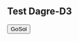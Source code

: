 ## Test Dagre-D3

<link rel="stylesheet" type="text/css" href="../leo/gosol_node_styles.css" />
<link rel="stylesheet" type="text/css" href="../leo/dagre.css" />

<input id="show_gosol" type="button" value="GoSol" onclick="switchDisplay('gosol_canvas');tryDraw();" />

<div id="gosol_canvas">
  <svg width="800" height="600">
    <g></g>
  </svg>
</div>

<script id="dot_code" type="text/graphviz">
  digraph {
    rankdir=LR;
    a -> b;
  }
</script>

<script type="text/javascript" src="../leo/d3.min.js"></script>
<script type="text/javascript" src="../leo/graphlib-dot.js"></script>
<script type="text/javascript" src="../leo/dagre-d3.min.js"></script>
<script type="text/javascript" src="../leo/dagre_utils.js"></script>
<script type="text/javascript" src="../leo/gosol_node_actions.js"></script>